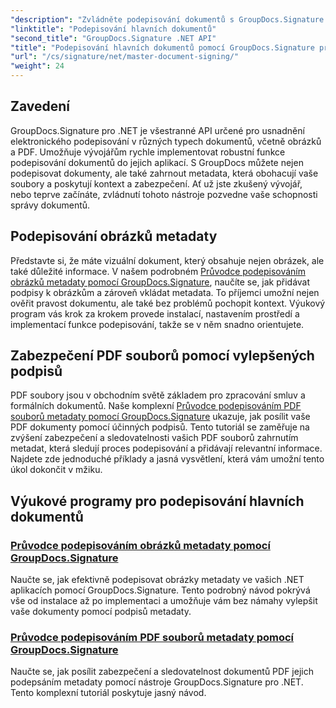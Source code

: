 ```yaml
---
"description": "Zvládněte podepisování dokumentů s GroupDocs.Signature pro .NET v našich podrobných tutoriálech. Podepisujte obrázky a PDF soubory pomocí metadat bez námahy."
"linktitle": "Podepisování hlavních dokumentů"
"second_title": "GroupDocs.Signature .NET API"
"title": "Podepisování hlavních dokumentů pomocí GroupDocs.Signature pro .NET"
"url": "/cs/signature/net/master-document-signing/"
"weight": 24
---
```


## Zavedení

GroupDocs.Signature pro .NET je všestranné API určené pro usnadnění elektronického podepisování v různých typech dokumentů, včetně obrázků a PDF. Umožňuje vývojářům rychle implementovat robustní funkce podepisování dokumentů do jejich aplikací. S GroupDocs můžete nejen podepisovat dokumenty, ale také zahrnout metadata, která obohacují vaše soubory a poskytují kontext a zabezpečení. Ať už jste zkušený vývojář, nebo teprve začínáte, zvládnutí tohoto nástroje pozvedne vaše schopnosti správy dokumentů.

## Podepisování obrázků metadaty  
Představte si, že máte vizuální dokument, který obsahuje nejen obrázek, ale také důležité informace. V našem podrobném [Průvodce podepisováním obrázků metadaty pomocí GroupDocs.Signature](./signing-images-with-metadata/), naučíte se, jak přidávat podpisy k obrázkům a zároveň vkládat metadata. To příjemci umožní nejen ověřit pravost dokumentu, ale také bez problémů pochopit kontext. Výukový program vás krok za krokem provede instalací, nastavením prostředí a implementací funkce podepisování, takže se v něm snadno orientujete.

## Zabezpečení PDF souborů pomocí vylepšených podpisů  
PDF soubory jsou v obchodním světě základem pro zpracování smluv a formálních dokumentů. Naše komplexní [Průvodce podepisováním PDF souborů metadaty pomocí GroupDocs.Signature](./signing-pdf-with-metadata/) ukazuje, jak posílit vaše PDF dokumenty pomocí účinných podpisů. Tento tutoriál se zaměřuje na zvýšení zabezpečení a sledovatelnosti vašich PDF souborů zahrnutím metadat, která sledují proces podepisování a přidávají relevantní informace. Najdete zde jednoduché příklady a jasná vysvětlení, která vám umožní tento úkol dokončit v mžiku.

## Výukové programy pro podepisování hlavních dokumentů
### [Průvodce podepisováním obrázků metadaty pomocí GroupDocs.Signature](./signing-images-with-metadata/)
Naučte se, jak efektivně podepisovat obrázky metadaty ve vašich .NET aplikacích pomocí GroupDocs.Signature. Tento podrobný návod pokrývá vše od instalace až po implementaci a umožňuje vám bez námahy vylepšit vaše dokumenty pomocí podpisů metadaty.
### [Průvodce podepisováním PDF souborů metadaty pomocí GroupDocs.Signature](./signing-pdf-with-metadata/)
Naučte se, jak posílit zabezpečení a sledovatelnost dokumentů PDF jejich podepsáním metadaty pomocí nástroje GroupDocs.Signature pro .NET. Tento komplexní tutoriál poskytuje jasný návod.